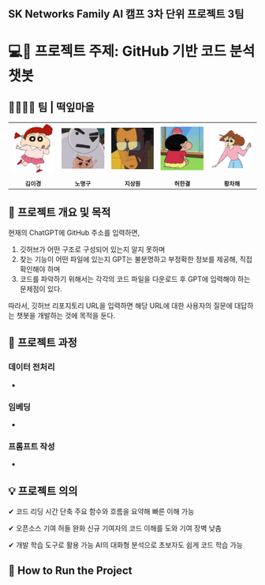 ## SK Networks Family AI 캠프 3차 단위 프로젝트 3팀

# 💻🤖 프로젝트 주제: GitHub 기반 코드 분석 챗봇

## 👨‍👩‍👧‍👦 팀 | 떡잎마을
<table>
  <tr>
    <td align="center">
      <img src="img/유리.PNG" width="100" />
    </td>
    <td align="center">
      <img src="img/스노우맨.PNG" width="100" />
    </td>
    <td align="center">
      <img src="img/유치원 원장님.PNG" width="100" />
    </td>
    <td align="center">
      <img src="img/짱구.PNG" width="100" />
    </td>
    <td align="center">
      <img src="img/봉미선.PNG" width="100" />
    </td>
  </tr>
  <tr>
    <td align="center"><sub><b>김이경</b></sub></td>
    <td align="center"><sub><b>노명구</b></sub></td>
    <td align="center"><sub><b>지상원</b></sub></td>
    <td align="center"><sub><b>허한결</b></sub></td>
    <td align="center"><sub><b>황차해</b></sub></td>
  </tr>
</table>


## 📌 프로젝트 개요 및 목적
현재의 ChatGPT에 GitHub 주소를 입력하면,
1. 깃허브가 어떤 구조로 구성되어 있는지 알지 못하며
2. 찾는 기능이 어떤 파일에 있는지 GPT는 불분명하고 부정확한 정보를 제공해, 직접 확인해야 하며
3. 코드를 파악하기 위해서는 각각의 코드 파일을 다운로드 후 GPT에 입력해야 하는 문제점이 있다.

따라서, 깃허브 리포지토리 URL을 입력하면 해당 URL에 대한 사용자의 질문에 대답하는 챗봇을 개발하는 것에 목적을 둔다.



## 📅 프로젝트 과정
### 데이터 전처리
- ~~~~~

### 임베딩
- ~~~~~

### 프롬프트 작성
- ~~~~~

## 💡 프로젝트 의의

✔ 코드 리딩 시간 단축
주요 함수와 흐름을 요약해 빠른 이해 가능

✔ 오픈소스 기여 허들 완화
신규 기여자의 코드 이해를 도와 기여 장벽 낮춤

✔ 개발 학습 도구로 활용 가능
AI의 대화형 분석으로 초보자도 쉽게 코드 학습 가능

## 🚀 How to Run the Project
~~~~~~ (링크)
